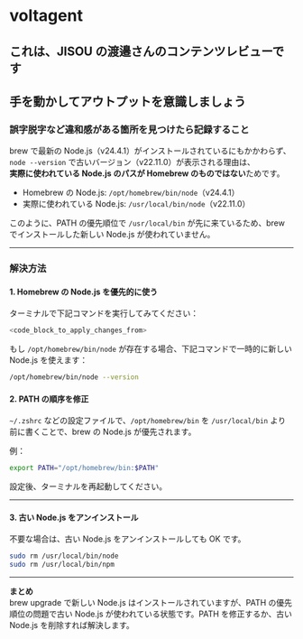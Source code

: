 # voltagent

## これは、JISOU の渡邉さんのコンテンツレビューです

## 手を動かしてアウトプットを意識しましょう

### 誤字脱字など違和感がある箇所を見つけたら記録すること

brew で最新の Node.js（v24.4.1）がインストールされているにもかかわらず、`node --version` で古いバージョン（v22.11.0）が表示される理由は、  
**実際に使われている Node.js のパスが Homebrew のものではない**ためです。

- Homebrew の Node.js: `/opt/homebrew/bin/node`（v24.4.1）
- 実際に使われている Node.js: `/usr/local/bin/node`（v22.11.0）

このように、PATH の優先順位で `/usr/local/bin` が先に来ているため、brew でインストールした新しい Node.js が使われていません。

---

### 解決方法

#### 1. Homebrew の Node.js を優先的に使う

ターミナルで下記コマンドを実行してみてください：

```bash
<code_block_to_apply_changes_from>
```

もし `/opt/homebrew/bin/node` が存在する場合、下記コマンドで一時的に新しい Node.js を使えます：

```bash
/opt/homebrew/bin/node --version
```

#### 2. PATH の順序を修正

`~/.zshrc` などの設定ファイルで、`/opt/homebrew/bin` を `/usr/local/bin` より前に書くことで、brew の Node.js が優先されます。

例：

```bash
export PATH="/opt/homebrew/bin:$PATH"
```

設定後、ターミナルを再起動してください。

---

#### 3. 古い Node.js をアンインストール

不要な場合は、古い Node.js をアンインストールしても OK です。

```bash
sudo rm /usr/local/bin/node
sudo rm /usr/local/bin/npm
```

---

**まとめ**  
brew upgrade で新しい Node.js はインストールされていますが、PATH の優先順位の問題で古い Node.js が使われている状態です。PATH を修正するか、古い Node.js を削除すれば解決します。
